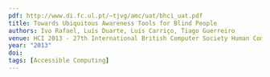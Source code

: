 ```yaml
---
pdf: http://www.di.fc.ul.pt/~tjvg/amc/uat/bhci_uat.pdf
title: Towards Ubiquitous Awareness Tools for Blind People
authors: Ivo Rafael, Luís Duarte, Luís Carriço, Tiago Guerreiro
venue: HCI 2013 - 27th International British Computer Society Human Computer Interaction Conference. London, UK, September, 2013
year: "2013"
doi: 
tags: [Accessible Computing]
---
```

